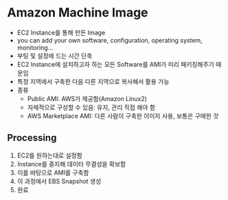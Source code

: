 # Amazon Machine Image
- EC2 Instance를 통해 만든 Image
- you can add your own software, configuration, operating system, monitoring...
- 부팅 및 설정에 드는 시간 단축
- EC2 Instance에 설치하고자 하는 모든 Software를 AMI가 미리 패키징해주기 때문임
- 특정 지역에서 구축한 다음 다른 지역으로 복사해서 활용 가능
- 종류
	- Public AMI: AWS가 제공함(Amazon Linux2)
	- 자체적으로 구성할 수 있음: 유지, 관리 직접 해야 함
	- AWS Marketplace AMI: 다른 사람이 구축한 이미지 사용, 보통은 구매한 것
## Processing
1. EC2를 원하는대로 설정함
2. Instance를 중지해 데이터 무결성을 확보함
3. 이를 바탕으로 AMI를 구축함
4. 이 과정에서 EBS Snapshot 생성
5. 완료